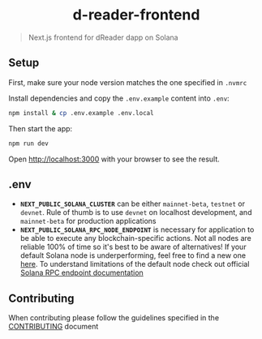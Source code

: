<h1 align="center">d-reader-frontend</h1>

> Next.js frontend for dReader dapp on Solana

## Setup

First, make sure your node version matches the one specified in `.nvmrc`

Install dependencies and copy the `.env.example` content into `.env`:

```bash
npm install & cp .env.example .env.local
```

Then start the app:

```bash
npm run dev
```

Open [http://localhost:3000](http://localhost:3000) with your browser to see the result.

## .env

- **`NEXT_PUBLIC_SOLANA_CLUSTER`** can be either `mainnet-beta`, `testnet` or `devnet`. Rule of thumb is to use `devnet` on localhost development, and `mainnet-beta` for production applications
- **`NEXT_PUBLIC_SOLANA_RPC_NODE_ENDPOINT`** is necessary for application to be able to execute any blockchain-specific actions. Not all nodes are reliable 100% of time so it's best to be aware of alternatives! If your default Solana node is underperforming, feel free to find a new one [here](https://www.allthatnode.com/solana.dsrv). To understand limitations of the default node check out official [Solana RPC endpoint documentation](https://docs.solana.com/cluster/rpc-endpoints)


## Contributing

When contributing please follow the guidelines specified in the [CONTRIBUTING](./CONTRIBUTING.md) document
